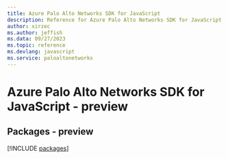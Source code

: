 ```yaml
---
title: Azure Palo Alto Networks SDK for JavaScript
description: Reference for Azure Palo Alto Networks SDK for JavaScript
author: xirzec
ms.author: jeffish
ms.data: 09/27/2023
ms.topic: reference
ms.devlang: javascript
ms.service: paloaltonetworks
---
```

# Azure Palo Alto Networks SDK for JavaScript - preview
## Packages - preview
[!INCLUDE [packages](palo-alto-networks-index.md)]